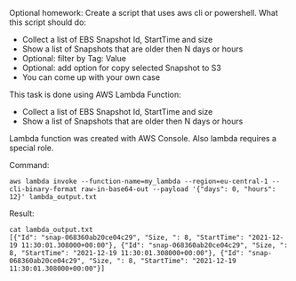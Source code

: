 Optional homework:
Create a script that uses aws cli or powershell.
What this script should do:
- Collect a list of EBS Snapshot Id, StartTime and size
- Show a list of Snapshots that are older then N days or hours
- Optional: filter by Tag: Value
- Optional: add option for copy selected Snapshot to S3
- You can come up with your own case

This task is done using AWS Lambda Function:
- Collect a list of EBS Snapshot Id, StartTime and size
- Show a list of Snapshots that are older then N days or hours

Lambda function was created with AWS Console. Also lambda requires a special role.

Command:
```
aws lambda invoke --function-name=my_lambda --region=eu-central-1 --cli-binary-format raw-in-base64-out --payload '{"days": 0, "hours": 12}' lambda_output.txt
```
Result:
```
cat lambda_output.txt
[{"Id": "snap-068360ab20ce04c29", "Size, ": 8, "StartTime": "2021-12-19 11:30:01.308000+00:00"}, {"Id": "snap-068360ab20ce04c29", "Size, ": 8, "StartTime": "2021-12-19 11:30:01.308000+00:00"}, {"Id": "snap-068360ab20ce04c29", "Size, ": 8, "StartTime": "2021-12-19 11:30:01.308000+00:00"}]
```